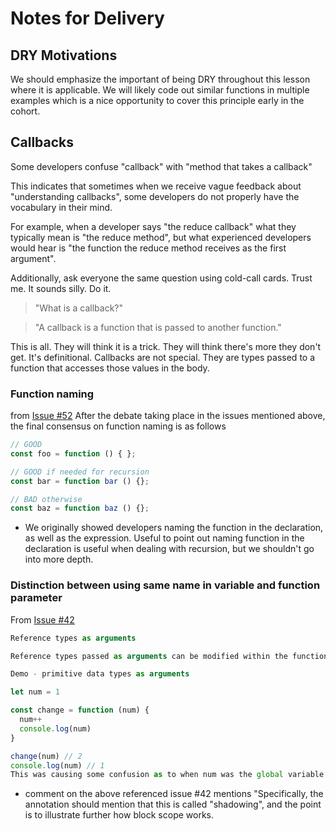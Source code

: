 # Notes for Delivery

## DRY Motivations

We should emphasize the important of being DRY throughout this lesson where it is applicable. We will likely code out similar functions in multiple examples which is a nice opportunity to cover this principle early in the cohort.

## Callbacks

Some developers confuse "callback" with "method that takes a callback"

This indicates that sometimes when we receive vague feedback about "understanding callbacks", some developers do not properly have the vocabulary in their mind.

For example, when a developer says "the reduce callback" what they typically mean is "the reduce method", but what experienced developers would hear is "the function the reduce method receives as the first argument".

Additionally, ask everyone the same question using cold-call cards. Trust me. It sounds silly. Do it.

> "What is a callback?"

> "A callback is a function that is passed to another function."

This is all. They will think it is a trick. They will think there's more they don't get. It's definitional. Callbacks are not special. They are types passed to a function that accesses those values in the body.

### Function naming
from [Issue #52](https://git.generalassemb.ly/ga-wdi-boston/js-functions-arguments-and-return-values/issues/52)
After the debate taking place in the issues mentioned above, the final consensus on function naming is as follows
```js
// GOOD
const foo = function () { };

// GOOD if needed for recursion
const bar = function bar () {};

// BAD otherwise
const baz = function baz () {};
```
- We originally showed developers naming the function in the declaration, as well as the expression. Useful to point out naming function in the declaration is useful when dealing with recursion, but we shouldn't go into more depth.

### Distinction between using same name in variable and function parameter

From [Issue #42](https://git.generalassemb.ly/ga-wdi-boston/js-functions-arguments-and-return-values/issues/42)

```js
Reference types as arguments

Reference types passed as arguments can be modified within the functions.

Demo - primitive data types as arguments

let num = 1

const change = function (num) {
  num++
  console.log(num)
}

change(num) // 2
console.log(num) // 1
This was causing some confusion as to when num was the global variable and when it was the parameter
```

- comment on the above referenced issue #42 mentions "Specifically, the annotation should mention that this is called "shadowing", and the point is to illustrate further how block scope works.
